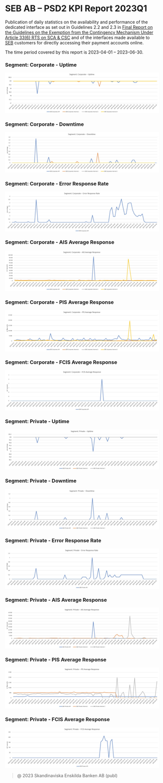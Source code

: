 # SEB AB – PSD2 KPI Report 2023Q1

Publication of daily statistics on the availability and performance of the dedicated interface as set out in Guidelines 2.2 and 2.3 in [Final Report on the Guidelines on the Exemption from the Contingency Mechanism Under Article 33(6) RTS on SCA & CSC](https://eba.europa.eu/sites/default/documents/files/documents/10180/2250578/4e3b9449-ecf9-4756-8006-cbbe74db6d03/Final%20Report%20on%20Guidelines%20on%20the%20exemption%20to%20the%20fall%20back.pdf?retry=1) and of the interfaces made available to [SEB](https://sebgroup.com) customers for directly accessing their payment accounts online.

The time period covered by this report is 2023-04-01 – 2023-06-30.


### Segment: Corporate - Uptime
![corporate_uptime][corporate_uptime]
### Segment: Corporate - Downtime
![corporate_downtime][corporate_downtime]
### Segment: Corporate - Error Response Rate
![corporate_error][corporate_error]
### Segment: Corporate - AIS Average Response
![corporate_ais][corporate_ais]
### Segment: Corporate - PIS Average Response
![corporate_pis][corporate_pis]
### Segment: Corporate - FCIS Average Response
![corporate_fcis][corporate_fcis]
### Segment: Private - Uptime
![private_uptime][private_uptime]
### Segment: Private - Downtime
![private_downtime][private_downtime]
### Segment: Private - Error Response Rate
![private_error][private_error]
### Segment: Private - AIS Average Response
![private_ais][private_ais]
### Segment: Private - PIS Average Response
![private_pis][private_pis]
### Segment: Private - FCIS Average Response
![private_fcis][private_fcis]


[corporate_uptime]: ./SEB_PSD2_KPI_Report_Q2_2023_1.jpg
[corporate_downtime]: ./SEB_PSD2_KPI_Report_Q2_2023_2.jpg
[corporate_error]: ./SEB_PSD2_KPI_Report_Q2_2023_3.jpg
[corporate_ais]: ./SEB_PSD2_KPI_Report_Q2_2023_4.jpg
[corporate_pis]: ./SEB_PSD2_KPI_Report_Q2_2023_5.jpg
[corporate_fcis]: ./SEB_PSD2_KPI_Report_Q2_2023_6.jpg
[private_uptime]: ./SEB_PSD2_KPI_Report_Q2_2023_7.jpg
[private_downtime]: ./SEB_PSD2_KPI_Report_Q2_2023_8.jpg
[private_error]: ./SEB_PSD2_KPI_Report_Q2_2023_9.jpg
[private_ais]: ./SEB_PSD2_KPI_Report_Q2_2023_10.jpg
[private_pis]: ./SEB_PSD2_KPI_Report_Q2_2023_11.jpg
[private_fcis]: ./SEB_PSD2_KPI_Report_Q2_2023_12.jpg
> @ 2023 Skandinaviska Enskilda Banken AB (publ)
